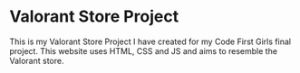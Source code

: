 # Valorant Store Project

This is my Valorant Store Project I have created for my Code First Girls final project. This website uses HTML, CSS and JS and aims to resemble the Valorant store.
